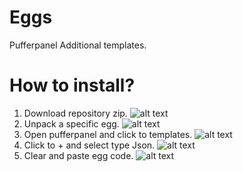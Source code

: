 # Eggs
Pufferpanel Additional templates.
# How to install?
1. Download repository zip.
![alt text](https://i.ibb.co/FHTQnNj/image.png)
2. Unpack a specific egg.
![alt text](https://i.ibb.co/FJ0Nncv/image.png)
3. Open pufferpanel and click to templates.
![alt text](https://i.ibb.co/nCS2xmy/image.png)
4. Click to + and select type Json.
![alt text](https://i.ibb.co/nCS9mqY/image.png)
5. Clear and paste egg code.
![alt text](https://i.ibb.co/FY2PXF3/image.png)
